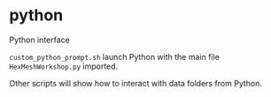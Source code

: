 # python

Python interface

`custom_python_prompt.sh` launch Python with the main file `HexMeshWorkshop.py` imported.

Other scripts will show how to interact with data folders from Python.